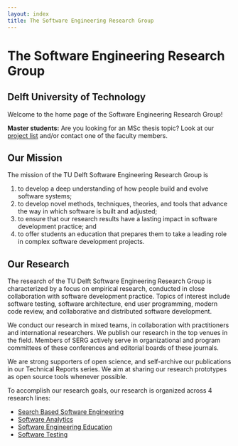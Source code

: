 ```yaml
---
layout: index
title: The Software Engineering Research Group
---
```


# The Software Engineering Research Group

## Delft University of Technology

Welcome to the home page of the Software Engineering Research Group!

<!--
_Nice group photo here_
-->

**Master students:** Are you looking for an MSc thesis topic? Look at our
[project list](msc-projects.html) and/or contact one of the faculty members.

## Our Mission

The mission of the TU Delft Software Engineering Research Group is
1. to develop a deep understanding of how people build and evolve software systems;
2. to develop novel methods, techniques, theories, and tools that advance the way in which software is built and adjusted;
3. to ensure that our research results have a lasting impact in software development practice; and
4. to offer students an education that prepares them to take a leading role in complex software development projects.

## Our Research

The research of the TU Delft Software Engineering Research Group is
characterized by a focus on empirical research, conducted in close collaboration
with software development practice. Topics of interest include software testing,
software architecture, end user programming, modern code review, and
collaborative and distributed software development.

We conduct our research in mixed teams, in collaboration with practitioners and
international researchers. We publish our research in the top venues in the
field. Members of SERG actively serve in organizational and program committees
of these conferences and editorial boards of these journals.

We are strong supporters of open science, and self-archive our publications in
our Technical Reports series. We aim at sharing our research prototypes as open
source tools whenever possible.

To accomplish our research goals, our research is organized across 4
research lines:

* [Search Based Software Engineering](sbse.html)
* [Software Analytics](softanalytics.html)
* [Software Engineering Education](softedu.html)
* [Software Testing](softtesting.html)
